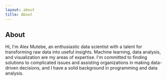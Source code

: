 ```yaml
---
layout: about
title: About
---
```


## About

 Hi, I'm Alex Mutebe, an enthusiastic data scientist with a talent for transforming raw data into useful insights. 
  Machine learning, data analysis, and visualization are my areas of expertise. I'm committed to finding solutions to complicated issues and assisting organizations in making data-driven decisions, and I have a solid background in programming and data analysis.

